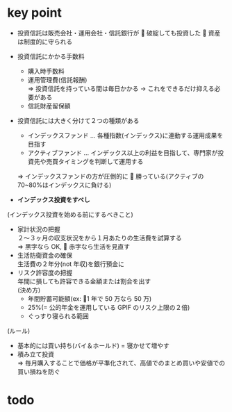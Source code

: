 # key point

- 投資信託は販売会社・運用会社・信託銀行が  破綻しても投資した  資産は制度的に守られる

- 投資信託にかかる手数料

  - 購入時手数料
  - 運用管理費(信託報酬)  
    => 投資信託を持っている間は毎日かかる -> これをできるだけ抑える必要がある
  - 信託財産留保額

- 投資信託には大きく分けて２つの種類がある

  - インデックスファンド … 各種指数(インデックス)に連動する運用成果を目指す
  - アクティブファンド … インデックス以上の利益を目指して、専門家が投資先や売買タイミングを判断して運用する

  => インデックスファンドの方が圧倒的に  勝っている(アクティブの 70~80%はインデックスに負ける)

- **インデックス投資をすべし**

(インデックス投資を始める前にするべきこと)

- 家計状況の把握  
  ２〜３ヶ月の収支状況をから１月あたりの生活費を試算する  
  => 黒字なら OK,  赤字なら生活を見直す
- 生活防衛資金の確保  
  生活費の２年分(not 年収)を銀行預金に
- リスク許容度の把握  
  年間に損しても許容できる金額または割合を出す  
  (決め方)
  - 年間貯蓄可能額(ex: 1 年で 50 万なら 50 万)
  - 25%(= 公的年金を運用している GPIF のリスク上限の２倍)
  - ぐっすり寝られる範囲

(ルール)

- 基本的には買い持ち(バイ＆ホールド) = 寝かせて増やす
- 積み立て投資  
  => 毎月購入することで価格が平準化されて、高値でのまとめ買いや安値での買い損ねを防ぐ

# todo
